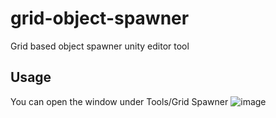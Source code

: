 # grid-object-spawner
Grid based object spawner unity editor tool

## Usage

You can open the window under Tools/Grid Spawner
![image](https://github.com/emircaganyldrm/grid-object-spawner/assets/70021708/42561527-dd76-43a1-955b-7309d49cc364)

